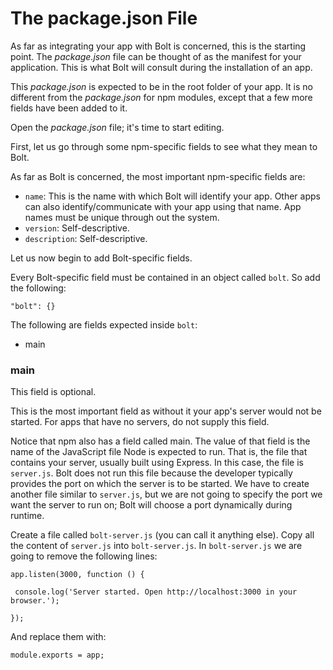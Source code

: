 # The package.json File

As far as integrating your app with Bolt is concerned, this is the starting point. The _package.json_ file can be thought of as the manifest for your application. This is what Bolt will consult during the installation of an app.

This _package.json_ is expected to be in the root folder of your app. It is no different from the _package.json_ for npm modules, except that a few more fields have been added to it.

Open the _package.json_ file; it's time to start editing.

First, let us go through some npm-specific fields to see what they mean to Bolt.

As far as Bolt is concerned, the most important npm-specific fields are:

* `name`: This is the name with which Bolt will identify your app. Other apps can also identify\/communicate with your app using that name. App names must be unique through out the system.
* `version`: Self-descriptive.
* `description`: Self-descriptive.

Let us now begin to add Bolt-specific fields.

Every Bolt-specific field must be contained in an object called `bolt`. So add the following:

`"bolt": {}`

The following are fields expected inside `bolt`:

* main

### main

This field is optional.

This is the most important field as without it your app's server would not be started. For apps that have no servers, do not supply this field.

Notice that npm also has a field called main. The value of that field is the name of the JavaScript file Node is expected to run. That is, the file that contains your server, usually built using Express. In this case, the file is `server.js`. Bolt does not run this file because the developer typically provides the port on which the server is to be started. We have to create another file similar to `server.js`, but we are not going to specify the port we want the server to run on; Bolt will choose a port dynamically during runtime.

Create a file called `bolt-server.js` \(you can call it anything else\). Copy all the content of `server.js` into `bolt-server.js`. In `bolt-server.js` we are going to remove the following lines:

`app.listen(3000, function () {`

` console.log('Server started. Open http://localhost:3000 in your browser.');`

`});`

And replace them with:

`module.exports = app;`



